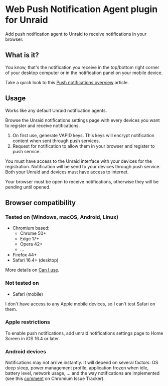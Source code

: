 # Web Push Notification Agent plugin for Unraid

Add push notification agent to Unraid to receive notifications in your browser.

## What is it?

You know, that's the notification you receive in the top/bottom right corner of your desktop computer or in the notification panel on your mobile device.

Take a quick look to this [Push notifications overview](https://web.dev/articles/push-notifications-overview) article.

## Usage

Works like any default Unraid notification agents.

Browse the Unraid notifications settings page with every devices you want to register and receive notifications.

1. On first use, generate VAPID keys. This keys will encrypt notification content when sent through push services.
2. Request for notification to allow them in your browser and register to push service.

You must have access to the Unraid interface with your devices for the registration. Notification will be send to your devices through push service. Both your Unraid and devices must have access to internet.

Your browser must be open to receive notifications, otherwise they will be pending until opened.

## Browser compatibility

### Tested on (Windows, macOS, Android, Linux)

* Chromium based:
  * Chrome 50+
  * Edge 17+
  * Opera 42+
  * ...
* Firefox 44+
* Safari 16.4+ (desktop)

More details on [Can I use](https://caniuse.com/push-api).

### Not tested on

* Safari (mobile)

I don't have access to any Apple mobile devices, so I can't test Safari on them.

### Apple restrictions

To enable push notifications, add unraid notifications settings page to Home Screen in iOS 16.4 or later.

### Android devices

Notifications may not arrive instantly. It will depend on several factors: OS deep sleep, power management profile, application frozen when idle, battery level, network usage, ... and the way notifications are implemented (see this [comment](https://issues.chromium.org/issues/41351071#comment57) on Chromium Issue Tracker).
